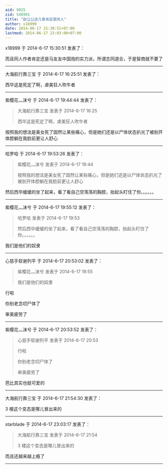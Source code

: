 ```yaml
---
aid: 9025
zid: 546991
title: "赵公公这几章肯定是同人"
author: x18999
date: 2014-06-17 15:30:51+07:00
lastmod: 2014-06-17 23:03:00+07:00
---
```


x18999 于 2014-6-17 15:30:51 发表了：

而且同人作者肯定还是马友友中国炮的实力派，所谓志同道合，于是智商就不要了

---

大海航行靠三宝 于 2014-6-17 16:25:51 发表了：

西华这是死定了啊，虐美狂人吹牛者

---

紫樱花灬沫兮 于 2014-6-17 19:44:44 发表了：

> 大海航行靠三宝 发表于 2014-6-17 16:25
>
> 西华这是死定了啊，虐美狂人吹牛者

按照我的想法是美女死了固然让某些痛心，但是她们还是以尸体状态扒光了被剖开体腔躺在我脸前更让人舒心

---

哈罗哈 于 2014-6-17 19:53:26 发表了：

> 紫樱花灬沫兮 发表于 2014-6-17 19:44
>
> 按照我的想法是美女死了固然让某些痛心，但是她们还是以尸体状态扒光了被剖开体腔躺在我脸前更让人舒心

然后西华缓缓的坐了起来，看了看自己空荡荡的胸腔，抬起头盯住了你。。。。。。

---

紫樱花灬沫兮 于 2014-6-17 19:55:12 发表了：

> 哈罗哈 发表于 2014-6-17 19:53
>
> 然后西华缓缓的坐了起来，看了看自己空荡荡的胸腔，抬起头盯住了你。。。。。。

我们是他们的奴隶

---

心慈手软谢列平 于 2014-6-17 20:53:02 发表了：

> 紫樱花灬沫兮 发表于 2014-6-17 19:55
>
> 我们是他们的奴隶

行啦

你别老念叨尸体了

审美疲劳了

---

紫樱花灬沫兮 于 2014-6-17 20:53:52 发表了：

> 心慈手软谢列平 发表于 2014-6-17 20:53
>
> 行啦
>
> 你别老念叨尸体了
>
> 审美疲劳了

芭比其实也挺可爱的

---

大海航行靠三宝 于 2014-6-17 21:54:30 发表了：

3 楼这个变态是哪儿冒出来的

---

starblade 于 2014-6-17 23:03:17 发表了：

> 大海航行靠三宝 发表于 2014-6-17 21:54
>
> 3 楼这个变态是哪儿冒出来的

而且还越来越上瘾了

---
